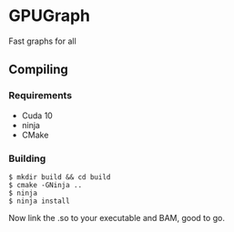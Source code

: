 # GPUGraph
Fast graphs for all

## Compiling
### Requirements
- Cuda 10
- ninja
- CMake

### Building
```
$ mkdir build && cd build
$ cmake -GNinja ..
$ ninja
$ ninja install
```
Now link the .so to your executable and BAM, good to go.
